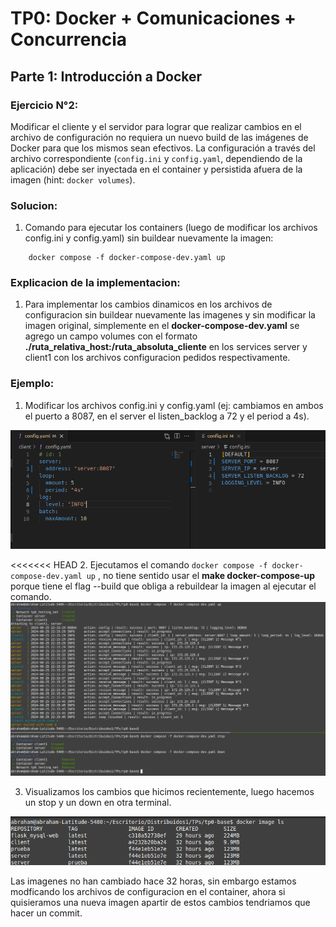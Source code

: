 # TP0: Docker + Comunicaciones + Concurrencia
## Parte 1: Introducción a Docker

### Ejercicio N°2:
Modificar el cliente y el servidor para lograr que realizar cambios en el archivo de configuración no requiera un nuevo build de las imágenes de Docker para que los mismos sean efectivos. La configuración a través del archivo correspondiente (`config.ini` y `config.yaml`, dependiendo de la aplicación) debe ser inyectada en el container y persistida afuera de la imagen (hint: `docker volumes`).

### Solucion:
1. Comando para ejecutar los containers (luego de modificar los archivos config.ini y config.yaml) sin buildear nuevamente la imagen:
```
    docker compose -f docker-compose-dev.yaml up
```
### Explicacion de la implementacion:
1. Para implementar los cambios dinamicos en los archivos de configuracion sin buildear nuevamente las imagenes y sin modificar la imagen original, simplemente
en el **docker-compose-dev.yaml** se agrego un campo volumes con el formato **./ruta_relativa_host:/ruta_absoluta_cliente** en los services server y client1 con los archivos configuracion pedidos respectivamente.


### Ejemplo: 
1. Modificar los archivos config.ini y config.yaml (ej: cambiamos en ambos el puerto a 8087, en el server el listen_backlog a 72 y el period a 4s). 
<img src="./img/ej2_part1.png">

<<<<<<< HEAD
2. Ejecutamos el comando ```docker compose -f docker-compose-dev.yaml up``` , no tiene sentido usar el **make docker-compose-up** porque tiene el 
    flag --build que obliga a rebuildear la imagen al ejecutar el comando.
<img src="./img/ej2_part2.png">

3. Visualizamos los cambios que hicimos recientemente, luego hacemos un stop y un down en otra terminal. 
<img src="./img/ej2_part3.png">

Las imagenes no han cambiado hace 32 horas, sin embargo estamos modficando los archivos de configuracion en el container, ahora si quisieramos una nueva imagen apartir de estos cambios tendriamos que hacer un commit.
